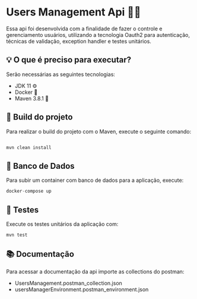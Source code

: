# Users Management Api 👨‍💻

Essa api foi desenvolvida com a finalidade de fazer o controle e gerenciamento usuários, utilizando a tecnologia Oauth2 
para autenticação, técnicas de validação, exception handler e testes unitários.

## 💡 O que é preciso para executar?

Serão necessárias as seguintes tecnologias:

- JDK 11 ⚙
- Docker 🐳
- Maven 3.8.1 🍂



## 🔨 Build do projeto

Para realizar o build do projeto com o Maven, execute o seguinte comando:

```java

mvn clean install
```

## 🎲 Banco de Dados

Para subir um container com banco de dados para a aplicação, execute:

```java
docker-compose up
```

## 📝 Testes

Execute os testes unitários da aplicação com:

```java
mvn test
```

## 📚 Documentação

Para acessar a documentação da api importe as collections do postman:
- UsersManagement.postman_collection.json
- usersManagerEnvironment.postman_environment.json
